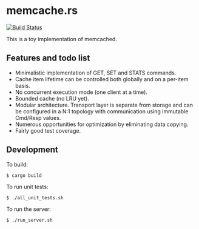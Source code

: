 # memcache.rs

[![Build Status](https://travis-ci.org/numerodix/memcache.rs.svg?branch=master)](https://travis-ci.org/numerodix/memcache.rs)

This is a toy implementation of memcached.


## Features and todo list

* Minimalistic implementation of GET, SET and STATS commands.
* Cache item lifetime can be controlled both globally and on a per-item basis.
* No concurrent execution mode (one client at a time).
* Bounded cache (no LRU yet).
* Modular architecture. Transport layer is separate from storage and can be configured in a N:1 topology with communication using immutable Cmd/Resp values.
* Numerous opportunities for optimization by eliminating data copying.
* Fairly good test coverage.


## Development

To build:

    $ cargo build

To run unit tests:

    $ ./all_unit_tests.sh

To run the server:
    
    $ ./run_server.sh
